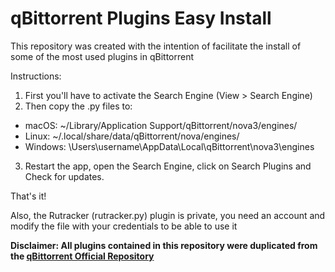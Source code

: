 # qBittorrent Plugins Easy Install

This repository was created with the intention of facilitate the install of some of the most used plugins in qBittorrent


Instructions:

1. First you'll have to activate the Search Engine (View > Search Engine)
2. Then copy the .py files to:

- macOS: ~/Library/Application Support/qBittorrent/nova3/engines/
- Linux: ~/.local/share/data/qBittorrent/nova/engines/
- Windows: \Users\username\AppData\Local\qBittorrent\nova3\engines

3. Restart the app, open the Search Engine, click on Search Plugins and Check for updates.

That's it!

Also, the Rutracker (rutracker.py) plugin is private, you need an account and modify the file with your credentials to be able to use it


**Disclaimer: All plugins contained in this repository were duplicated from the [qBittorrent Official Repository](https://github.com/qbittorrent/search-plugins/wiki/Unofficial-search-plugins)**